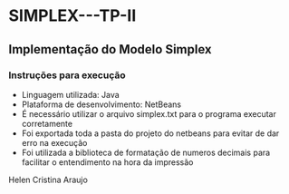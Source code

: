 # SIMPLEX---TP-II
<h2>Implementação do Modelo Simplex</h2>
<h3>Instruções para execução</h3>
<ul>
  <li>Linguagem utilizada: Java</li>
  <li> Plataforma de desenvolvimento: NetBeans</li>
  <li> É  necessário utilizar o arquivo  simplex.txt para o programa executar corretamente</li>
   <li> Foi exportada toda a pasta do projeto do netbeans para evitar de dar erro na execução</li>
  <li> Foi utilizada a biblioteca de formatação de numeros decimais  para facilitar o entendimento  na hora da impressão</li>
   </ul>
   <p>Helen  Cristina Araujo</p>
